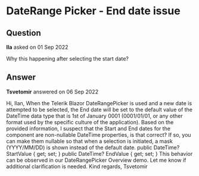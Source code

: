 # DateRange Picker - End date issue

## Question

**Ila** asked on 01 Sep 2022

Why this happening after selecting the start date?

## Answer

**Tsvetomir** answered on 06 Sep 2022

Hi, Ilan, When the Telerik Blazor DateRangePicker is used and a new date is attempted to be selected, the End date will be set to the default value of the DateTime data type that is 1st of January 0001 (0001/01/01, or any other format used by the specific culture of the application). Based on the provided information, I suspect that the Start and End dates for the component are non-nullable DateTime properties, is that correct? If so, you can make them nullable so that when a selection is initiated, a mask (YYYY/MM/DD) is shown instead of the default date. public DateTime? StartValue { get; set; } public DateTime? EndValue { get; set; } This behavior can be observed in our DateRangePicker Overview demo. Let me know if additional clarification is needed. Kind regards, Tsvetomir
